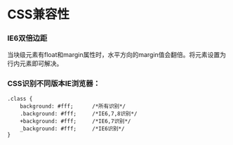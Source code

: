 # CSS兼容性 

### IE6双倍边距 
当块级元素有float和margin属性时，水平方向的margin值会翻倍。将元素设置为行内元素即可解决。

### CSS识别不同版本IE浏览器：
    .class {  
        background: #fff;      /*所有识别*/  
        .background: #fff;     /*IE6,7,8识别*/  
        +background: #fff;     /*IE6,7识别*/  
        _background: #fff;     /*IE6识别*/  
    }